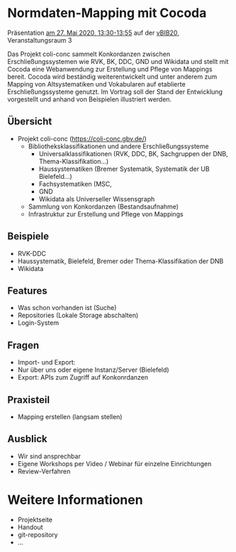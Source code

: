 # Normdaten-Mapping mit Cocoda

Präsentation [am 27. Mai 2020, 13:30-13:55](https://events.tib.eu/vbib20/programm/detail/normdaten-mapping-mit-cocoda/) auf der [vBIB20](https://events.tib.eu/vbib20/programm/raum-2/), Veranstaltungsraum 3

Das Projekt coli-conc sammelt Konkordanzen zwischen Erschließungssystemen wie RVK, BK, DDC, GND und Wikidata und stellt mit Cocoda eine Webanwendung zur Erstellung und Pflege von Mappings bereit. Cocoda wird beständig weiterentwickelt und unter anderem zum Mapping von Altsystematiken und Vokabularen auf etablierte Erschließungssysteme genutzt. Im Vortrag soll der Stand der Entwicklung vorgestellt und anhand von Beispielen illustriert werden.

## Übersicht

* Projekt coli-conc (https://coli-conc.gbv.de/)
  * Bibliotheksklassifikationen und andere Erschließungssysteme
     * Universalklassifikationen (RVK, DDC, BK, Sachgruppen der DNB, Thema-Klassifikation...)
     * Haussystematiken (Bremer Systematik, Systematik der UB Bielefeld...)
     * Fachsystematiken (MSC, 
     * GND
     * Wikidata als Universeller Wissensgraph
  * Sammlung von Konkordanzen (Bestandsaufnahme)
  * Infrastruktur zur Erstellung und Pflege von Mappings

## Beispiele

* RVK-DDC
* Haussystematik, Bielefeld, Bremer oder Thema-Klassifikation der DNB
* Wikidata

## Features

* Was schon vorhanden ist (Suche)
* Repositories (Lokale Storage abschalten)
* Login-System

## Fragen

* Import- und Export:
 * Nur über uns oder eigene Instanz/Server (Bielefeld)
 * Export: APIs zum Zugriff auf Konkonrdanzen
 
 ## Praxisteil
 
 * Mapping erstellen (langsam stellen)
 
 ## Ausblick
 
 * Wir sind ansprechbar
 * Eigene Workshops per Video / Webinar für einzelne Einrichtungen
 * Review-Verfahren

# Weitere Informationen

* Projektseite
* Handout
* git-repository
* ...
